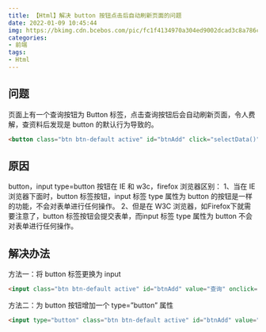 ```yaml
---
title: 【Html】解决 button 按钮点击后自动刷新页面的问题
date: 2022-01-09 10:45:44
img: https://bkimg.cdn.bcebos.com/pic/fc1f4134970a304ed9002dcad3c8a786c9175ce4?x-bce-process=image/watermark,image_d2F0ZXIvYmFpa2UxMTY=,g_7,xp_5,yp_5/format,f_auto
categories: 
- 前端
tags:
- Html
---
```


## 问题
页面上有一个查询按钮为 Button 标签，点击查询按钮后会自动刷新页面，令人费解，查资料后发现是 button 的默认行为导致的。

```html
<button class="btn btn-default active" id="btnAdd" click="selectData()">查询</button>
```
## 原因
button，input type=button 按钮在 IE 和 w3c，firefox 浏览器区别：
1、当在 IE 浏览器下面时，button 标签按钮，input 标签 type 属性为 button 的按钮是一样的功能，不会对表单进行任何操作。
2、但是在 W3C 浏览器，如Firefox下就需要注意了，button 标签按钮会提交表单，而input 标签 type 属性为 button 不会对表单进行任何操作。

## 解决办法
方法一：将 button 标签更换为 input

```html
<input class="btn btn-default active" id="btnAdd" value="查询" onclick="selectData()"></input>
```
方法二：为 button 按钮增加一个 type=”button” 属性

```html
<input type="button" class="btn btn-default active" id="btnAdd" value="查询" onclick="selectData()"></input>
```
